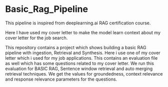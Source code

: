 # Basic_Rag_Pipeline
This pipeline is inspired from deeplearning.ai RAG certification course.

Here I have used my cover letter to make the model learn context about my cover letter for the job search.

This repository contains a project which shows building a basic RAG pipeline with ingestion, Retrieval and Synthesis. 
Here i use one of my cover letter which i used for my job applications. This contains an evaluation file as well which
has some questions related to my cover letter. We run this evaluation for BASIC RAG, Sentence window retrieval and auto merging retrieval
techniques. We get the values for groundedness, context relevance and response relevance parameters for the questions.
